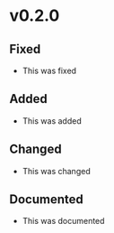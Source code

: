 # v0.2.0

## Fixed

- This was fixed

## Added

- This was added

## Changed

- This was changed

## Documented

- This was documented


